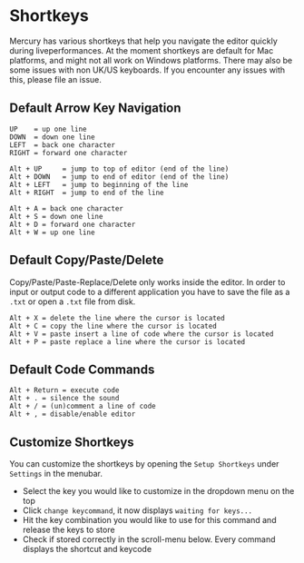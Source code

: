 # Shortkeys

Mercury has various shortkeys that help you navigate the editor quickly during liveperformances. At the moment shortkeys are default for Mac platforms, and might not all work on Windows platforms. There may also be some issues with non UK/US keyboards. If you encounter any issues with this, please file an issue.

## Default Arrow Key Navigation

```
UP    = up one line
DOWN  = down one line
LEFT  = back one character
RIGHT = forward one character
```
```
Alt + UP     = jump to top of editor (end of the line)
Alt + DOWN   = jump to end of editor (end of the line)
Alt + LEFT   = jump to beginning of the line
Alt + RIGHT  = jump to end of the line
```
```
Alt + A = back one character
Alt + S = down one line
Alt + D = forward one character
Alt + W = up one line
```

## Default Copy/Paste/Delete

Copy/Paste/Paste-Replace/Delete only works inside the editor. In order to input or output code to a different application you have to save the file as a `.txt` or open a `.txt` file from disk.

```
Alt + X = delete the line where the cursor is located
Alt + C = copy the line where the cursor is located
Alt + V = paste insert a line of code where the cursor is located
Alt + P = paste replace a line where the cursor is located
```

## Default Code Commands

```
Alt + Return = execute code
Alt + . = silence the sound
Alt + / = (un)comment a line of code
Alt + , = disable/enable editor
```

## Customize Shortkeys

You can customize the shortkeys by opening the `Setup Shortkeys` under `Settings` in the menubar. 
- Select the key you would like to customize in the dropdown menu on the top
- Click `change keycommand`, it now displays `waiting for keys...`
- Hit the key combination you would like to use for this command and release the keys to store
- Check if stored correctly in the scroll-menu below. Every command displays the shortcut and keycode
